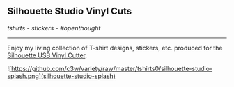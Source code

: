 ## Silhouette Studio Vinyl Cuts
*tshirts - stickers - #openthought*

-----

Enjoy my living collection of T-shirt designs, stickers, etc.  produced for the [Silhouette USB Vinyl Cutter](https://www.silhouetteamerica.com/).


![https://github.com/c3w/variety/raw/master/tshirts0/silhouette-studio-splash.png](silhouette-studio-splash)
